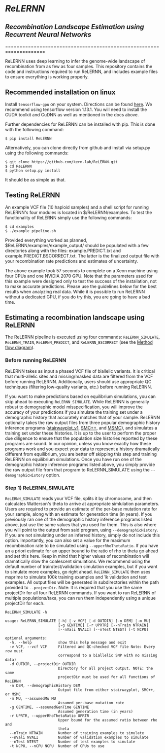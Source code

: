 # *ReLERNN*
## *Recombination Landscape Estimation using Recurrent Neural Networks*
====================================================================

ReLERNN uses deep learning to infer the genome-wide landscape of recombination from as few as four samples.
This repository contains the code and instructions required to run ReLERNN, and includes example files to ensure everything is working properly.   

## Recommended installation on linux
Install `tensorflow-gpu` on your system. Directions can be found [here](https://www.tensorflow.org/install/gpu). We recommend using tensorflow version 1.13.1. You will need to install the CUDA toolkit and CuDNN as well as mentioned in the docs above.

Further dependencies for ReLERNN can be installed with pip.
This is done with the following command:

```
$ pip install ReLERNN
```

Alternatively, you can clone directly from github and install via setup.py using the following commands: 

```
$ git clone https://github.com/kern-lab/ReLERNN.git
$ cd ReLERNN
$ python setup.py install
```

It should be as simple as that.

## Testing ReLERNN
An example VCF file (10 haploid samples) and a shell script for running ReLERNN's four modules is located in $/ReLERNN/examples.
To test the functionality of ReLERNN simply use the following commands:

```
$ cd examples
$ ./example_pipeline.sh
```

Provided everything worked as planned, $ReLERNN/examples/example_output/ should be populated with a few directories along with the files: example.PREDICT.txt and example.PREDICT.BSCORRECT.txt.
The latter is the finalized output file with your recombination rate predictions and estimates of uncertainty.

The above example took 57 seconds to complete on a Xeon machine using four CPUs and one NVIDIA 2070 GPU.
Note that the parameters used for this example were designed only to test the success of the installation, not to make accurate predictions.
Please use the guidelines below for the best results when analyzing real data.
While it is possible to run ReLERNN without a dedicated GPU, if you do try this, you are going to have a bad time.

## Estimating a recombination landscape using ReLERNN

The ReLERNN pipeline is executed using four commands: `ReLERNN_SIMULATE`, `ReLERNN_TRAIN`, `ReLERNN_PREDICT`, and `ReLERNN_BSCORRECT` (see the [Method flow diagram](./methodFlow.png)).

### Before running ReLERNN
ReLERNN takes as input a phased VCF file of biallelic variants. It is critical that multi-allelic sites and missing/masked data are filtered from the VCF before running ReLERNN. Additionally, users should use appropriate QC techniques (filtering low-quality variants, etc.) before running ReLERNN.

If you want to make predictions based on equilibrium simulations, you can skip ahead to executing `ReLERNN_SIMULATE`.
While ReLERNN is generally robust to demographic model misspecification, you will improve the accuracy of your predictions if you simulate the training set under a demographic history that accurately matches that of your sample. ReLERNN optionally takes the raw output files from three popular demographic history inference programs ([stairwayplot_v1](https://sites.google.com/site/jpopgen/stairway-plot), [SMC++](https://github.com/popgenmethods/smcpp), and [MSMC](https://github.com/stschiff/msmc)), and simulates a training set under these histories. It is up to the user to perform the proper due diligence to ensure that the population size histories reported by these programs are sound. In our opinion, unless you know exactly how these programs work and you expect your data to represent a history dramatically different from equilibrium, you are better off skipping this step and training ReLERNN on equilibrium simulations. Once you have run one of the demographic history inference programs listed above, you simply provide the raw output file from that program to ReLERNN_SIMULATE using the `--demographicHistory` option.


### Step 1) ReLERNN_SIMULATE
`ReLERNN_SIMULATE` reads your VCF file, splits it by chromosome, and then calculates Watterson's theta to arrive at  appropriate simlulation parameters. Users are required to provide an estimate of the per-base mutation rate for your sample, along with an estimate for generation time (in years). If you previously ran one of the demographic history inference programs listed above, just use the same values that you used for them. This is also where you will point to the output from said program, using `--demographicHistory`. If you are not simulating under an inferred history, simply do not include this option. Importantly, you can also set a value for the maximum recombination rate to be simulated using `--upperRhoThetaRatio`. If you have an a priori estimate for an upper bound to the ratio of rho to theta go ahead and set this here. Keep in mind that higher values of recombination will dramatically slow the coalescent simulations. We recommend using the default number of train/test/validation simulation examples, but if you want to simulate more examples, go right ahead. `ReLERNN_SIMULATE` then uses msprime to simulate 100k training examples and 1k validation and test examples. All output files will be generated in subdirectories within the path provided to `--projectDir`. Note: It is required that you use the same projectDir for all four ReLERNN commands. If you want to run ReLERNN of multiple populations/taxa, you can run them independently using a unique projectDir for each.  

```
ReLERNN_SIMULATE -h

usage: ReLERNN_SIMULATE [-h] [-v VCF] [-d OUTDIR] [-n DEM] [-m MU]
                        [-g GENTIME] [-r UPRTR] [--nTrain NTRAIN]
                        [--nVali NVALI] [--nTest NTEST] [-t NCPU]

optional arguments:
  -h, --help            show this help message and exit
  -v VCF, --vcf VCF     Filtered and QC-checked VCF file Note: Every row must
                        correspond to a biallelic SNP with no missing data)
  -d OUTDIR, --projectDir OUTDIR
                        Directory for all project output. NOTE: the same
                        projectDir must be used for all functions of ReLERNN
  -n DEM, --demographicHistory DEM
                        Output file from either stairwayplot, SMC++, or MSMC
  -m MU, --assumedMu MU
                        Assumed per-base mutation rate
  -g GENTIME, --assumedGenTime GENTIME
                        Assumed generation time (in years)
  -r UPRTR, --upperRhoThetaRatio UPRTR
                        Upper bound for the assumed ratio between rho and
                        theta
  --nTrain NTRAIN       Number of training examples to simulate
  --nVali NVALI         Number of validation examples to simulate
  --nTest NTEST         Number of test examples to simulate
  -t NCPU, --nCPU NCPU  Number of CPUs to use
```
